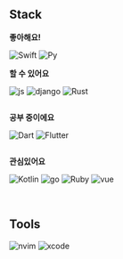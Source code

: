 ### 
## Stack


**좋아해요!**

![Swift](https://img.shields.io/badge/Swift-F95118?style=for-the-badge&logo=swift&logoColor=white)
![Py](https://img.shields.io/badge/Python-1969AA?style=for-the-badge&logo=python&logoColor=white)
![]()
![]()

**할 수 있어요**

![js](https://img.shields.io/badge/JavaScript-F4E677?style=for-the-badge&logo=JavaScript&logoColor=black)
![django](https://img.shields.io/badge/Django-092E20?style=for-the-badge&logo=django&logoColor=white)
![Rust](https://img.shields.io/badge/Rust-000000?style=for-the-badge&logo=rust&logoColor=white)

![]()


**공부 중이에요**

![Dart](https://img.shields.io/badge/Dart-0175C2?style=for-the-badge&logo=dart&logoColor=white)
![Flutter](https://img.shields.io/badge/Flutter-02569B?style=for-the-badge&logo=flutter&logoColor=white)


![]()

**관심있어요**

![Kotlin](https://img.shields.io/badge/Kotlin-7F52FF?&style=for-the-badge&logo=kotlin&logoColor=white)
![go](https://img.shields.io/badge/Go-00ADD8?style=for-the-badge&logo=go&logoColor=white)
![Ruby](https://img.shields.io/badge/Ruby-CC342D?style=for-the-badge&logo=ruby&logoColor=white)
![vue](https://img.shields.io/badge/Vue.js-35495E?style=for-the-badge&logo=vue.js&logoColor=4FC08D)

![]()
![]()


## Tools

![nvim](https://img.shields.io/badge/NeoVim-%2357A143.svg?&style=for-the-badge&logo=neovim&logoColor=white)
![xcode](https://img.shields.io/badge/Xcode-007ACC?style=for-the-badge&logo=Xcode&logoColor=white)

![]()

<!--
**isemae/isemae** is a ✨ _special_ ✨ repository because its `README.md` (this file) appears on your GitHub profile.

Here are some ideas to get you started:

- 🔭 I’m currently working on ...
- 🌱 I’m currently learning ...
- 👯 I’m looking to collaborate on ...
- 🤔 I’m looking for help with ...
- 💬 Ask me about ...
- 📫 How to reach me: ...
- 😄 Pronouns: ...
- ⚡ Fun fact: ...
-->
